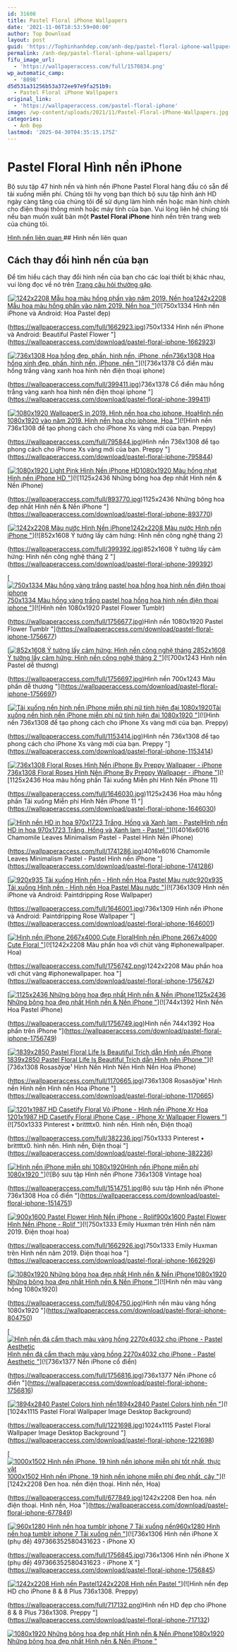 ```yaml
---
id: 31608
title: Pastel Floral iPhone Wallpapers
date: '2021-11-06T18:53:59+00:00'
author: Top Download
layout: post
guid: 'https://Tophinhanhdep.com/anh-dep/pastel-floral-iphone-wallpapers/'
permalink: /anh-dep/pastel-floral-iphone-wallpapers/
fifu_image_url:
  - 'https://wallpaperaccess.com/full/1570834.png'
wp_automatic_camp:
  - '8098'
d5d531a31256b53a372ee97e9fa251b9:
  - Pastel Floral iPhone Wallpapers
original_link:
  - 'https://wallpaperaccess.com/pastel-floral-iphone'
image: /wp-content/uploads/2021/11/Pastel-Floral-iPhone-Wallpapers.jpg
categories:
  - Ảnh Đẹp
lastmod: '2025-04-30T04:35:15.175Z'
---
```

# Pastel Floral Hình nền iPhone

Bộ sưu tập 47 hình nền và hình nền iPhone Pastel Floral hàng đầu có sẵn để tải xuống miễn phí. Chúng tôi hy vọng bạn thích bộ sưu tập hình ảnh HD ngày càng tăng của chúng tôi để sử dụng làm hình nền hoặc màn hình chính cho điện thoại thông minh hoặc máy tính của bạn. Vui lòng liên hệ chúng tôi nếu bạn muốn xuất bản một **Pastel Floral iPhone** hình nền trên trang web của chúng tôi.

[Hình nền liên quan ](#related) ## Hình nền liên quan

## Cách thay đổi hình nền của bạn

Để tìm hiểu cách thay đổi hình nền của bạn cho các loại thiết bị khác nhau, vui lòng đọc về nó trên [Trang câu hỏi thường gặp](https://tophinhanhdep.com/faq/).

  
[[![1242x2208 Mẫu hoa màu hồng phấn vào năm 2019. Nền hoa](https://wallpaperaccess.com/full/1570834.png)1242x2208 Mẫu hoa màu hồng phấn vào năm 2019. Nền hoa "](https://wallpaperaccess.com/download/pastel-floral-iphone-1570834)](![750x1334 Hình nền iPhone và Android: Hoa Pastel đẹp)

(https://wallpaperaccess.com/full/1662923.jpg)750x1334 Hình nền iPhone và Android: Beautiful Pastel Flower "](https://wallpaperaccess.com/download/pastel-floral-iphone-1662923)

[[![736x1308 Hoa hồng đẹp, phấn, hình nền, iPhone, nền](https://wallpaperaccess.com/full/246748.jpg)736x1308 Hoa hồng xinh đẹp, phấn, hình nền, iPhone, nền "](https://wallpaperaccess.com/download/pastel-floral-iphone-246748)](![736x1378 Cổ điển màu hồng trắng vàng xanh hoa hình nền điện thoại iphone)

(https://wallpaperaccess.com/full/399411.jpg)736x1378 Cổ điển màu hồng trắng vàng xanh hoa hình nền điện thoại iphone "](https://wallpaperaccess.com/download/pastel-floral-iphone-399411)

[[![1080x1920 WallpaperS in 2019. Hình nền hoa cho iphone, Hoa](https://wallpaperaccess.com/full/1756671.jpg)Hình nền 1080x1920 vào năm 2019. Hình nền hoa cho iphone, Hoa "](https://wallpaperaccess.com/download/pastel-floral-iphone-1756671)](![Hình nền 736x1308 để tạo phong cách cho iPhone Xs vàng mới của bạn.  Preppy)

(https://wallpaperaccess.com/full/795844.jpg)Hình nền 736x1308 để tạo phong cách cho iPhone Xs vàng mới của bạn. Preppy "](https://wallpaperaccess.com/download/pastel-floral-iphone-795844)

[[![1080x1920 Light Pink Hình Nền iPhone HD](https://wallpaperaccess.com/full/725277.jpg)1080x1920 Màu hồng nhạt Hình nền iPhone HD "](https://wallpaperaccess.com/download/pastel-floral-iphone-725277)](![1125x2436 Những bông hoa đẹp nhất Hình nền & Nền iPhone)

(https://wallpaperaccess.com/full/893770.jpg)1125x2436 Những bông hoa đẹp nhất Hình nền &amp; Nền iPhone "](https://wallpaperaccess.com/download/pastel-floral-iphone-893770)

[[![1242x2208 Màu nước Hình Nền iPhone](https://wallpaperaccess.com/full/1185266.jpg)1242x2208 Màu nước Hình nền iPhone "](https://wallpaperaccess.com/download/pastel-floral-iphone-1185266)](![852x1608 Ý tưởng lấy cảm hứng: Hình nền công nghệ tháng 2)

(https://wallpaperaccess.com/full/399392.jpg)852x1608 Ý tưởng lấy cảm hứng: Hình nền công nghệ tháng 2 "](https://wallpaperaccess.com/download/pastel-floral-iphone-399392)

[[![750x1334 Màu hồng vàng trắng pastel hoa hồng hoa hình nền điện thoại iphone](https://wallpaperaccess.com/full/244178.jpg)750x1334 Màu hồng vàng trắng pastel hoa hồng hoa hình nền điện thoại iphone "](https://wallpaperaccess.com/download/pastel-floral-iphone-244178)](![Hình nền 1080x1920 Pastel Flower Tumblr)

(https://wallpaperaccess.com/full/1756677.jpg)Hình nền 1080x1920 Pastel Flower Tumblr "](https://wallpaperaccess.com/download/pastel-floral-iphone-1756677)

[[![852x1608 Ý tưởng lấy cảm hứng: Hình nền công nghệ tháng 2](https://wallpaperaccess.com/full/399463.jpg)852x1608 Ý tưởng lấy cảm hứng: Hình nền công nghệ tháng 2 "](https://wallpaperaccess.com/download/pastel-floral-iphone-399463)](![700x1243 Hình nền Pastel dễ thương)

(https://wallpaperaccess.com/full/1756697.jpg)Hình nền 700x1243 Màu phấn dễ thương "](https://wallpaperaccess.com/download/pastel-floral-iphone-1756697)

[[![Tải xuống nền hình nền iPhone miễn phí nữ tính hiện đại 1080x1920](https://wallpaperaccess.com/full/1273917.jpg)Tải xuống nền hình nền iPhone miễn phí nữ tính hiện đại 1080x1920 "](https://wallpaperaccess.com/download/pastel-floral-iphone-1273917)](![Hình nền 736x1308 để tạo phong cách cho iPhone Xs vàng mới của bạn.  Preppy)

(https://wallpaperaccess.com/full/1153414.jpg)Hình nền 736x1308 để tạo phong cách cho iPhone Xs vàng mới của bạn. Preppy "](https://wallpaperaccess.com/download/pastel-floral-iphone-1153414)

[[![736x1308 Floral Roses Hình Nền iPhone By Preppy Wallpaper - iPhone](https://wallpaperaccess.com/full/1756700.jpg)736x1308 Floral Roses Hình Nền iPhone By Preppy Wallpaper - iPhone "](https://wallpaperaccess.com/download/pastel-floral-iphone-1756700)](![1125x2436 Hoa màu hồng phấn Tải xuống Miễn phí Hình Nền iPhone 11)

(https://wallpaperaccess.com/full/1646030.jpg)1125x2436 Hoa màu hồng phấn Tải xuống Miễn phí Hình Nền iPhone 11 "](https://wallpaperaccess.com/download/pastel-floral-iphone-1646030)

[[![Hình nền HD in hoa 970x1723 Trắng, Hồng và Xanh lam - Pastel](https://wallpaperaccess.com/full/1756704.jpg)Hình nền HD in hoa 970x1723 Trắng, Hồng và Xanh lam - Pastel "](https://wallpaperaccess.com/download/pastel-floral-iphone-1756704)](![4016x6016 Chamomile Leaves Minimalism Pastel - Pastel Hình Nền iPhone)

(https://wallpaperaccess.com/full/1741286.jpg)4016x6016 Chamomile Leaves Minimalism Pastel - Pastel Hình nền iPhone "](https://wallpaperaccess.com/download/pastel-floral-iphone-1741286)

[[![920x935 Tải xuống Hình nền - Hình nền Hoa Pastel Màu nước](https://wallpaperaccess.com/full/1221337.jpg)920x935 Tải xuống Hình nền - Hình nền Hoa Pastel Màu nước "](https://wallpaperaccess.com/download/pastel-floral-iphone-1221337)](![736x1309 Hình nền iPhone và Android: Paintdripping Rose Wallpaper)

(https://wallpaperaccess.com/full/1646001.jpg)736x1309 Hình nền iPhone và Android: Paintdripping Rose Wallpaper "](https://wallpaperaccess.com/download/pastel-floral-iphone-1646001)

[[![Hình nền iPhone 2667x4000 Cute Floral](https://wallpaperaccess.com/full/1756740.jpg)Hình nền iPhone 2667x4000 Cute Floral "](https://wallpaperaccess.com/download/pastel-floral-iphone-1756740)](![1242x2208 Màu phấn hoa với chút vàng #iphonewallpaper.  Hoa)

(https://wallpaperaccess.com/full/1756742.png)1242x2208 Màu phấn hoa với chút vàng #iphonewallpaper. hoa "](https://wallpaperaccess.com/download/pastel-floral-iphone-1756742)

[[![1125x2436 Những bông hoa đẹp nhất Hình nền & Nền iPhone](https://wallpaperaccess.com/full/1756746.jpg)1125x2436 Những bông hoa đẹp nhất Hình nền &amp; Nền iPhone "](https://wallpaperaccess.com/download/pastel-floral-iphone-1756746)](![744x1392 Hình Nền Hoa Pastel iPhone)

(https://wallpaperaccess.com/full/1756749.jpg)Hình nền 744x1392 Hoa phấn trên iPhone "](https://wallpaperaccess.com/download/pastel-floral-iphone-1756749)

[[![1839x2850 Pastel Floral Life Is Beautiful Trích dẫn Hình nền iPhone](https://wallpaperaccess.com/full/1756769.jpg)1839x2850 Pastel Floral Life Is Beautiful Trích dẫn Hình nền iPhone "](https://wallpaperaccess.com/download/pastel-floral-iphone-1756769)](![736x1308 Rosasðÿœ¹ Hình Nền Hình Nền Hình Nền Hoa iPhone)

(https://wallpaperaccess.com/full/1170665.jpg)736x1308 Rosasðÿœ¹ Hình nền Hình nền Hình nền Hoa iPhone "](https://wallpaperaccess.com/download/pastel-floral-iphone-1170665)

[[![1201x1987 HD Casetify Floral Vỏ iPhone - Hình nền iPhone Xr Hoa](https://wallpaperaccess.com/full/1756774.png)1201x1987 HD Casetify Floral iPhone Case - iPhone Xr Wallpaper Flowers "](https://wallpaperaccess.com/download/pastel-floral-iphone-1756774)](![750x1333 Pinterest • brittttx0.  hình nền.  Hình nền, Điện thoại)

(https://wallpaperaccess.com/full/382236.jpg)750x1333 Pinterest • brittttx0. hình nền. Hình nền, Điện thoại "](https://wallpaperaccess.com/download/pastel-floral-iphone-382236)

[[![Hình nền iPhone miễn phí 1080x1920](https://wallpaperaccess.com/full/1206427.jpg)Hình nền iPhone miễn phí 1080x1920 "](https://wallpaperaccess.com/download/pastel-floral-iphone-1206427)](![Bộ sưu tập Hình nền iPhone 736x1308 Vintage hoa)

(https://wallpaperaccess.com/full/1514751.jpg)Bộ sưu tập Hình nền iPhone 736x1308 Hoa cổ điển "](https://wallpaperaccess.com/download/pastel-floral-iphone-1514751)

[[![900x1600 Pastel Flower Hình Nền iPhone - Rolif](https://wallpaperaccess.com/full/1756792.jpg)900x1600 Pastel Flower Hình Nền iPhone - Rolif "](https://wallpaperaccess.com/download/pastel-floral-iphone-1756792)](![750x1333 Emily Huxman trên Hình nền năm 2019. Điện thoại hoa)

(https://wallpaperaccess.com/full/1662926.jpg)750x1333 Emily Huxman trên Hình nền năm 2019. Điện thoại hoa "](https://wallpaperaccess.com/download/pastel-floral-iphone-1662926)

[[![1080x1920 Những bông hoa đẹp nhất Hình nền & Nền iPhone](https://wallpaperaccess.com/full/1693116.jpg)1080x1920 Những bông hoa đẹp nhất Hình nền &amp; Nền iPhone "](https://wallpaperaccess.com/download/pastel-floral-iphone-1693116)](![Hình nền màu vàng hồng 1080x1920)

(https://wallpaperaccess.com/full/804750.jpg)Hình nền màu vàng hồng 1080x1920 "](https://wallpaperaccess.com/download/pastel-floral-iphone-804750)

[[![Hình nền đá cẩm thạch màu vàng hồng 2270x4032 cho iPhone - Pastel Aesthetic](https://wallpaperaccess.com/full/1089736.jpg)Hình nền đá cẩm thạch màu vàng hồng 2270x4032 cho iPhone - Pastel Aesthetic "](https://wallpaperaccess.com/download/pastel-floral-iphone-1089736)](![736x1377 Nền iPhone cổ điển)

(https://wallpaperaccess.com/full/1756816.jpg)736x1377 Nền iPhone cổ điển "](https://wallpaperaccess.com/download/pastel-floral-iphone-1756816)

[[![1894x2840 Pastel Colors hình nền](https://wallpaperaccess.com/full/1756807.jpg)1894x2840 Pastel Colors hình nền "](https://wallpaperaccess.com/download/pastel-floral-iphone-1756807)](![1024x1115 Pastel Floral Wallpaper Image Desktop Background)

(https://wallpaperaccess.com/full/1221698.jpg)1024x1115 Pastel Floral Wallpaper Image Desktop Background "](https://wallpaperaccess.com/download/pastel-floral-iphone-1221698)

[[![1000x1502 Hình nền iPhone.  19 hình nền iphone miễn phí tốt nhất, thực vật](https://wallpaperaccess.com/full/1649391.jpg)1000x1502 Hình nền iPhone. 19 hình nền iphone miễn phí đẹp nhất, cây "](https://wallpaperaccess.com/download/pastel-floral-iphone-1649391)](![1242x2208 Đen hoa.  nền điện thoại.  Hình nền, Hoa)

(https://wallpaperaccess.com/full/677849.jpg)1242x2208 Đen hoa. nền điện thoại. Hình nền, Hoa "](https://wallpaperaccess.com/download/pastel-floral-iphone-677849)

[[![960x1280 Hình nền hoa tumblr iphone 7 Tải xuống nền](https://wallpaperaccess.com/full/1756830.jpg)960x1280 Hình nền hoa tumblr iphone 7 Tải xuống nền "](https://wallpaperaccess.com/download/pastel-floral-iphone-1756830)](![736x1306 Hình nền iPhone X (phụ đề) 497366352580431623 - iPhone X)

(https://wallpaperaccess.com/full/1756845.jpg)736x1306 Hình nền iPhone X (phụ đề) 497366352580431623 - iPhone X "](https://wallpaperaccess.com/download/pastel-floral-iphone-1756845)

[[![1242x2208 Hình nền Pastel](https://wallpaperaccess.com/full/879394.jpg)1242x2208 Hình nền Pastel "](https://wallpaperaccess.com/download/pastel-floral-iphone-879394)](![Hình nền đẹp HD cho iPhone 8 & 8 Plus 736x1308.  Preppy)

(https://wallpaperaccess.com/full/717132.png)Hình nền HD đẹp cho iPhone 8 &amp; 8 Plus 736x1308. Preppy "](https://wallpaperaccess.com/download/pastel-floral-iphone-717132)

[![1080x1920 Những bông hoa đẹp nhất Hình nền & Nền iPhone](https://wallpaperaccess.com/full/1756876.jpg)1080x1920 Những bông hoa đẹp nhất Hình nền &amp; Nền iPhone "](https://wallpaperaccess.com/download/pastel-floral-iphone-1756876)
